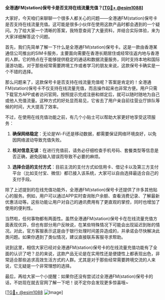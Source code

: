 **全港通FM(station)保号卡是否支持在线流量充值？[[TG💪+ @esim1088](https://t.me/s/esim1088)]**

大家好，今天咱们来聊聊一个很多人都关心的问题——全港通FM(station)保号卡是否支持在线流量充值。这可能是很多小伙伴在使用这款产品时都会遇到的一个疑问。为了给大家一个清晰的答案，我特意查阅了大量资料，并结合实际体验，来为大家详细解答这个问题。

首先，我们先简单了解一下什么是全港通FM(station)保号卡。这是一款由香港某通信公司推出的SIM卡服务，主要面向需要在香港长期居住或经常往返内地与香港的人群。它的特点在于能够提供稳定的通话和数据流量服务，同时支持本地和国际漫游功能。对于那些经常需要跨境工作或者学习的朋友来说，这款保号卡确实是一个不错的选择。

那么问题来了，这款保号卡是否支持在线流量充值呢？答案是肯定的！全港通FM(station)保号卡不仅支持在线流量充值，而且操作起来也非常方便。用户只需下载官方APP或者访问官网，按照提示完成注册和绑定后，就可以随时随地为自己或他人充值流量。这种方式的好处显而易见，它省去了用户亲自前往营业厅排队等候的时间，大大提高了效率。

不过，在使用在线充值功能之前，有几个小贴士可以帮助大家更好地享受这项服务：

1. **确保网络稳定**：无论是Wi-Fi还是移动数据，都需要保证网络环境良好，以免因网络波动导致充值失败。
   
2. **核对信息无误**：在进行充值前，请务必仔细检查手机号码、套餐类型等信息是否正确，避免因输入错误而导致不必要的麻烦。

3. **选择合适的支付方式**：目前主流的支付方式如信用卡、借记卡以及第三方支付平台（比如支付宝、微信）都已接入该系统，大家可以自由选择最适合自己的支付手段。

除了上述提到的在线充值功能外，全港通FM(station)保号卡还提供了许多其他贴心的服务。例如，用户可以通过APP实时查询账户余额、查看消费记录、了解最新优惠活动等。这些功能让用户对自己的通讯费用有了更直观的掌控，同时也增加了使用的便利性。

当然啦，任何事物都有两面性。虽然全港通FM(station)保号卡在在线流量充值方面表现优异，但也有部分用户反映说，在某些特殊情况下可能会出现延迟到账的情况。对此，官方客服表示这是由于银行处理时间差异造成的，并承诺会尽快解决此类问题。如果你遇到了类似情况，建议直接联系客服寻求帮助。

说到这里，相信大家已经对全港通FM(station)保号卡的在线流量充值功能有了全面的认识了吧？总的来说，这款产品无论是在实用性还是便捷性上都表现出色，非常适合那些追求高效生活方式的人群。尤其是对于那些经常需要跨境交流的人来说，它无疑是一个非常理想的选择。

最后，再给大家一个小提醒：如果你还没有尝试过全港通FM(station)保号卡的话，不妨现在就去官网了解一下吧！说不定你会发现更多惊喜哦~

[[TG💪+ @esim1088](https://t.me/s/esim1088) ![Image](https://i.postimg.cc/4NQfJmqS/Snipaste-2025-05-13-00-14-12.png)]